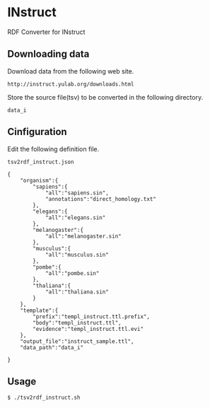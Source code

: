 # INstruct

RDF Converter for INstruct

## Downloading data
Download data from the following web site.

    http://instruct.yulab.org/downloads.html

Store the source file(tsv) to be converted in the following directory.

    data_i

## Cinfiguration
Edit the following definition file.

    tsv2rdf_instruct.json


```
{
	"organism":{
		"sapiens":{
			"all":"sapiens.sin",
			"annotations":"direct_homology.txt"
		},
		"elegans":{
			"all":"elegans.sin"
		},
		"melanogaster":{
			"all":"melanogaster.sin"
		},
		"musculus":{
			"all":"musculus.sin"
		},
		"pombe":{
			"all":"pombe.sin"
		},
		"thaliana":{
			"all":"thaliana.sin"
		}
	},
	"template":{
		"prefix":"templ_instruct.ttl.prefix",
		"body":"templ_instruct.ttl",
		"evidence":"templ_instruct.ttl.evi"
	},
	"output_file":"instruct_sample.ttl",
	"data_path":"data_i"

}
```


## Usage

    $ ./tsv2rdf_instruct.sh
